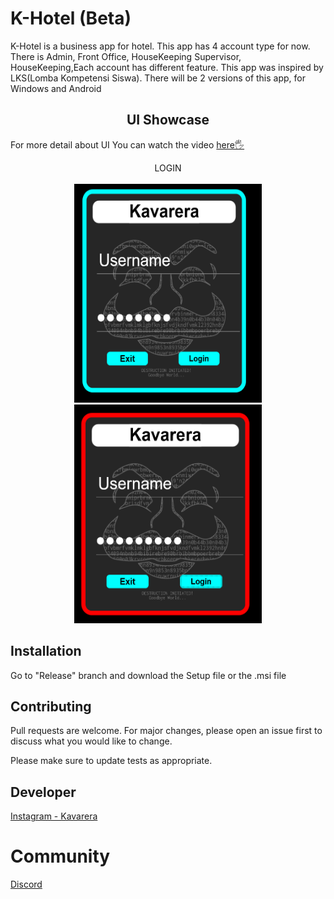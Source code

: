 # K-Hotel (Beta)

K-Hotel is a business app for hotel. This app has 4 account type for now. There is Admin, Front Office, HouseKeeping Supervisor, HouseKeeping,Each account has different feature. This app was inspired by LKS(Lomba Kompetensi Siswa). There will be 2 versions of this app, for Windows and Android

<div> 
<h2 align="center"> UI Showcase</h2>
  <p>For more detail about UI You can watch the video <a href="https://www.youtube.com/channel/UCEAgEldYBVGBYuzQLBi25uw" target="_blank">here🖐</a></p>
  
  <p align="center"> LOGIN <br> <br>
  <img width="300" height="350" alt="Login" src="https://github.com/Kavarera/K-Hotel/blob/master/Login1.png">
  <img width="300" height="350" alt="Login Failed" src="https://github.com/Kavarera/K-Hotel/blob/master/Login1_failed.png">
</p>
</div>


## Installation

Go to "Release" branch and download the Setup file or the .msi file


## Contributing
Pull requests are welcome. For major changes, please open an issue first to discuss what you would like to change.

Please make sure to update tests as appropriate.


## Developer
[Instagram - Kavarera](https://www.instagram.com/r_kavarera)

# Community
[Discord](https://discord.gg/4qeyY9D6Sr)
